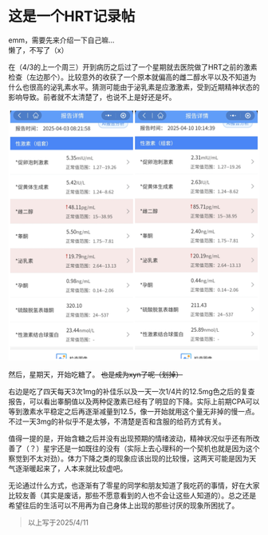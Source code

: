 # 这是一个HRT记录帖

emm，需要先来介绍一下自己嘛...  
懒了，不写了（x）  

在（4/3的上一个周三）开到病历之后过了一个星期就去医院做了HRT之前的激素检查（左边那个）。比较意外的收获了一个原本就偏高的雌二醇水平以及不知道为什么也很高的泌乳素水平。猜测可能由于泌乳素是应激激素，受到近期精神状态的影响导致。前者就不太清楚了，也说不上是好还是坏。

![图片](./img1.jpg)

然后，星期天，开始吃糖了。 ~~也是成为xyn了呢（划掉）~~

右边是吃了四天每天3次1mg的补佳乐以及一天一次1/4片的12.5mg色之后的复查报告，可以看出睾酮值以及两种促激素已经有了明显的下降。实际上前期CPA可以等到激素水平稳定之后再逐渐减量到12.5，像一开始就用这个量无非掉的慢一点。不过一天3mg的补似乎不是太够，不清楚是否和含服的给药方式有关。  

值得一提的是，开始含糖之后并没有出现预期的情绪波动，精神状况似乎还有所改善了（？）星宇还是一如既往的没有（实际上去心理科的一个契机也就是因为这个察觉到不太对劲）。体力下降之类的现象应该出现的比较慢，这两天可能是因为天气逐渐暖起来了，人本来就比较虚吧。

无论通过什么方式，也逐渐有了零星的同学和朋友知道了我吃药的事情，好在大家比较友善（其实是废话，那些不愿意看到的人也不会让这些人知道的）。总之还是希望往后的生活可以不用再为自己身体上出现的那些讨厌的现象所困扰了。

>以上写于2025/4/11
